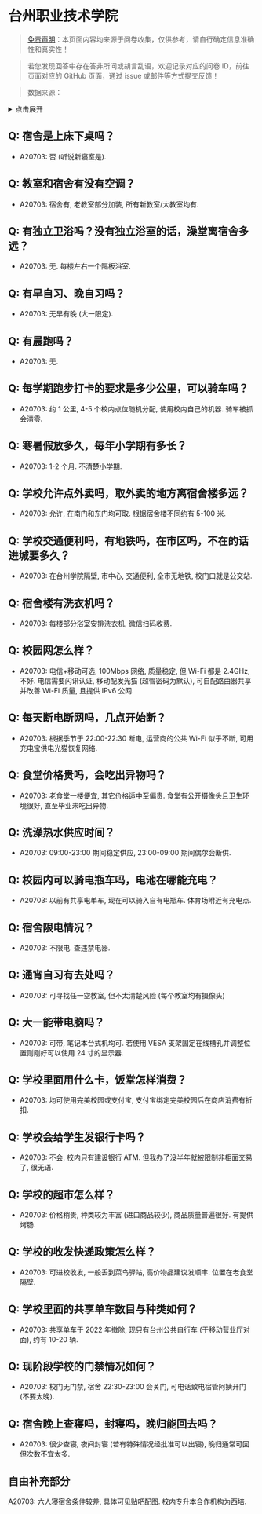 # 台州职业技术学院

> [免责声明](https://colleges.chat/#_3)：本页面内容均来源于问卷收集，仅供参考，请自行确定信息准确性和真实性！

> 若您发现回答中存在答非所问或胡言乱语，欢迎记录对应的问卷 ID，前往页面对应的 GitHub 页面，通过 issue 或邮件等方式提交反馈！

> 数据来源：

<details><summary>点击展开</summary>
<ul>
<li>A20703: komichiayaya@foxmail.com (2023 年 07 月)</li>
</ul>
</details>

## Q: 宿舍是上床下桌吗？

- A20703: 否 (听说新寝室是).

## Q: 教室和宿舍有没有空调？

- A20703: 宿舍有, 老教室部分加装, 所有新教室/大教室均有.

## Q: 有独立卫浴吗？没有独立浴室的话，澡堂离宿舍多远？

- A20703: 无. 每楼左右一个隔板浴室.

## Q: 有早自习、晚自习吗？

- A20703: 无早有晚 (大一限定).

## Q: 有晨跑吗？

- A20703: 无.

## Q: 每学期跑步打卡的要求是多少公里，可以骑车吗？

- A20703: 约 1 公里, 4-5 个校内点位随机分配, 使用校内自己的机器. 骑车被抓会清零.

## Q: 寒暑假放多久，每年小学期有多长？

- A20703: 1-2 个月. 不清楚小学期.

## Q: 学校允许点外卖吗，取外卖的地方离宿舍楼多远？

- A20703: 允许, 在南门和东门均可取. 根据宿舍楼不同约有 5-100 米.

## Q: 学校交通便利吗，有地铁吗，在市区吗，不在的话进城要多久？

- A20703: 在台州学院隔壁, 市中心, 交通便利, 全市无地铁, 校门口就是公交站.

## Q: 宿舍楼有洗衣机吗？

- A20703: 每楼部分浴室安排洗衣机, 微信扫码收费.

## Q: 校园网怎么样？

- A20703: 电信+移动可选, 100Mbps 网络, 质量稳定, 但 Wi-Fi 都是 2.4GHz, 不好. 电信需要闪讯认证, 移动配发光猫 (超管密码为默认), 可自配路由器共享并改善 Wi-Fi 质量, 且提供 IPv6 公网.

## Q: 每天断电断网吗，几点开始断？

- A20703: 根据季节于 22:00-22:30 断电, 运营商的公共 Wi-Fi 似乎不断, 可用充电宝供电光猫恢复网络.

## Q: 食堂价格贵吗，会吃出异物吗？

- A20703: 老食堂一楼便宜, 其它价格适中至偏贵. 食堂有公开摄像头且卫生环境很好, 直至毕业未吃出异物.

## Q: 洗澡热水供应时间？

- A20703: 09:00-23:00 期间稳定供应, 23:00-09:00 期间偶尔会断供.

## Q: 校园内可以骑电瓶车吗，电池在哪能充电？

- A20703: 以前有共享电单车, 现在可以骑入自有电瓶车. 体育场附近有充电点.

## Q: 宿舍限电情况？

- A20703: 不限电. 查违禁电器.

## Q: 通宵自习有去处吗？

- A20703: 可寻找任一空教室, 但不太清楚风险 (每个教室均有摄像头)

## Q: 大一能带电脑吗？

- A20703: 可带, 笔记本台式机均可. 若使用 VESA 支架固定在线槽孔并调整位置则刚好可以使用 24 寸的显示器.

## Q: 学校里面用什么卡，饭堂怎样消费？

- A20703: 均可使用完美校园或支付宝, 支付宝绑定完美校园后在商店消费有折扣.

## Q: 学校会给学生发银行卡吗？

- A20703: 不会, 校内只有建设银行 ATM. 但我办了没半年就被限制非柜面交易了, 很无语.

## Q: 学校的超市怎么样？

- A20703: 价格稍贵, 种类较为丰富 (进口商品较少), 商品质量普遍很好. 有提供烤肠.

## Q: 学校的收发快递政策怎么样？

- A20703: 可进校收发, 一般丢到菜鸟驿站, 高价物品建议发顺丰. 位置在老食堂隔壁.

## Q: 学校里面的共享单车数目与种类如何？

- A20703: 共享单车于 2022 年撤除, 现只有台州公共自行车 (于移动营业厅对面), 约有 10-20 辆.

## Q: 现阶段学校的门禁情况如何？

- A20703: 校门无门禁, 宿舍 22:30-23:00 会关门, 可电话致电宿管阿姨开门 (不要太晚).

## Q: 宿舍晚上查寝吗，封寝吗，晚归能回去吗？

- A20703: 很少查寝, 夜间封寝 (若有特殊情况经批准可以出寝), 晚归通常可回但次数不宜太多.

## 自由补充部分

A20703: 六人寝宿舍条件较差, 具体可见贴吧配图. 校内专升本合作机构为西培.